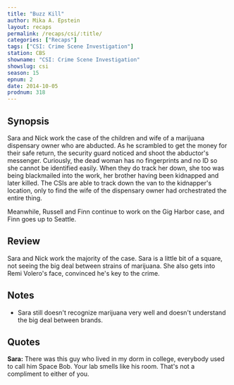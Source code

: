```yaml
---
title: "Buzz Kill"
author: Mika A. Epstein
layout: recaps
permalink: /recaps/csi/:title/
categories: ["Recaps"]
tags: ["CSI: Crime Scene Investigation"]
station: CBS
showname: "CSI: Crime Scene Investigation"
showslug: csi
season: 15
epnum: 2
date: 2014-10-05
prodnum: 318
---
```


## Synopsis

Sara and Nick work the case of the children and wife of a marijuana dispensary owner who are abducted. As he scrambled to get the money for their safe return, the security guard noticed and shoot the abductor's messenger. Curiously, the dead woman has no fingerprints and no ID so she cannot be identified easily. When they do track her down, she too was being blackmailed into the work, her brother having been kidnapped and later killed. The CSIs are able to track down the van to the kidnapper's location, only to find the wife of the dispensary owner had orchestrated the entire thing.

Meanwhile, Russell and Finn continue to work on the Gig Harbor case, and Finn goes up to Seattle.

## Review

Sara and Nick work the majority of the case. Sara is a little bit of a square, not seeing the big deal between strains of marijuana. She also gets into Remi Volero's face, convinced he's key to the crime.

## Notes

* Sara still doesn't recognize marijuana very well and doesn't understand the big deal between brands.

## Quotes

**Sara:** There was this guy who lived in my dorm in college, everybody used to call him Space Bob. Your lab smells like his room. That's not a compliment to either of you.

